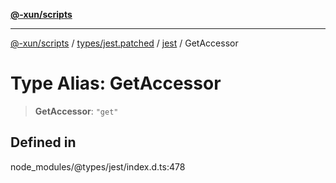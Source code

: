 [**@-xun/scripts**](../../../../../README.md)

***

[@-xun/scripts](../../../../../README.md) / [types/jest.patched](../../../README.md) / [jest](../README.md) / GetAccessor

# Type Alias: GetAccessor

> **GetAccessor**: `"get"`

## Defined in

node\_modules/@types/jest/index.d.ts:478
